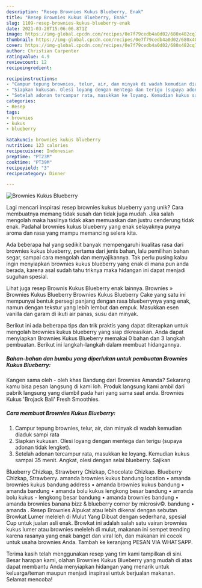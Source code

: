 ```yaml
---
description: "Resep Brownies Kukus Blueberry, Enak"
title: "Resep Brownies Kukus Blueberry, Enak"
slug: 1109-resep-brownies-kukus-blueberry-enak
date: 2021-03-28T15:06:06.871Z
image: https://img-global.cpcdn.com/recipes/0e7f79cedb4a0d02/680x482cq70/brownies-kukus-blueberry-foto-resep-utama.jpg
thumbnail: https://img-global.cpcdn.com/recipes/0e7f79cedb4a0d02/680x482cq70/brownies-kukus-blueberry-foto-resep-utama.jpg
cover: https://img-global.cpcdn.com/recipes/0e7f79cedb4a0d02/680x482cq70/brownies-kukus-blueberry-foto-resep-utama.jpg
author: Christian Carpenter
ratingvalue: 4.9
reviewcount: 12
recipeingredient:

recipeinstructions:
- "Campur tepung brownies, telur, air, dan minyak di wadah kemudian diaduk sampi rata"
- "Siapkan kukusan. Olesi loyang dengan mentega dan terigu (supaya adonan tidak lengket)."
- "Setelah adonan tercampur rata, masukkan ke loyang. Kemudian kukus sampai 35 menit. Angkat, olesi dengan selai blueberry. Sajikan"
categories:
- Resep
tags:
- brownies
- kukus
- blueberry

katakunci: brownies kukus blueberry 
nutrition: 123 calories
recipecuisine: Indonesian
preptime: "PT23M"
cooktime: "PT39M"
recipeyield: "3"
recipecategory: Dinner

---
```



![Brownies Kukus Blueberry](https://img-global.cpcdn.com/recipes/0e7f79cedb4a0d02/680x482cq70/brownies-kukus-blueberry-foto-resep-utama.jpg)

Lagi mencari inspirasi resep brownies kukus blueberry yang unik? Cara membuatnya memang tidak susah dan tidak juga mudah. Jika salah mengolah maka hasilnya tidak akan memuaskan dan justru cenderung tidak enak. Padahal brownies kukus blueberry yang enak selayaknya punya aroma dan rasa yang mampu memancing selera kita.

Ada beberapa hal yang sedikit banyak mempengaruhi kualitas rasa dari brownies kukus blueberry, pertama dari jenis bahan, lalu pemilihan bahan segar, sampai cara mengolah dan menyajikannya. Tak perlu pusing kalau ingin menyiapkan brownies kukus blueberry yang enak di mana pun anda berada, karena asal sudah tahu triknya maka hidangan ini dapat menjadi suguhan spesial.

Lihat juga resep Brownis Kukus Blueberry enak lainnya. Brownies » Brownies Kukus Blueberry Brownies Kukus Blueberry Cake yang satu ini mempunyai bentuk persegi panjang dengan rasa blueberrynya yang enak, namun dengan tekstur yang lebih lembut dan empuk. Masukkan esen vanilla dan garam di ikuti air panas, susu dan minyak.


Berikut ini ada beberapa tips dan trik praktis yang dapat diterapkan untuk mengolah brownies kukus blueberry yang siap dikreasikan. Anda dapat menyiapkan Brownies Kukus Blueberry memakai 0 bahan dan 3 langkah pembuatan. Berikut ini langkah-langkah dalam membuat hidangannya.

<!--inarticleads1-->

##### Bahan-bahan dan bumbu yang diperlukan untuk pembuatan Brownies Kukus Blueberry:



Kangen sama oleh - oleh khas Bandung dari Brownies Amanda? Sekarang kamu bisa pesan langsung di kami loh. Produk langsung kami ambil dari pabrik langsung yang diambil pada hari yang sama saat anda. Brownies Kukus &#39;Brojack Bali&#39; Fresh Smoothies. 

<!--inarticleads2-->

##### Cara membuat Brownies Kukus Blueberry:

1. Campur tepung brownies, telur, air, dan minyak di wadah kemudian diaduk sampi rata
1. Siapkan kukusan. Olesi loyang dengan mentega dan terigu (supaya adonan tidak lengket).
1. Setelah adonan tercampur rata, masukkan ke loyang. Kemudian kukus sampai 35 menit. Angkat, olesi dengan selai blueberry. Sajikan


Blueberry Chizkap, Strawberry Chizkap, Chocolate Chizkap. Blueberry Chizkap, Strawberry. amanda brownies kukus bandung location • amanda brownies kukus bandung address • amanda brownies kukus bandung • amanda bandung • amanda bolu kukus lengkong besar bandung • amanda bolu kukus - lengkong besar bandung • amanda brownies bandung • amanda brownies banana bizz &amp; blueberry corner by microsiv©. bandung • amanda . Resep Brownies Alpukat atau lebih dikenal dengan sebutan Browkat Lumer meleleh di Mulut Yang Dibuat dengan sederhana, spesial Cup untuk jualan asli enak. Browkat ini adalah salah satu vairan brownies kukus lumer atau brownies meleleh di mulut, makanan ini sempet trending karena rasanya yang enak banget dan viral loh, dan makanan ini cocok untuk usaha brownies Anda. Tambah ke keranjang PESAN VIA WHATSAPP. 

Terima kasih telah menggunakan resep yang tim kami tampilkan di sini. Besar harapan kami, olahan Brownies Kukus Blueberry yang mudah di atas dapat membantu Anda menyiapkan hidangan yang menarik untuk keluarga/teman maupun menjadi inspirasi untuk berjualan makanan. Selamat mencoba!
